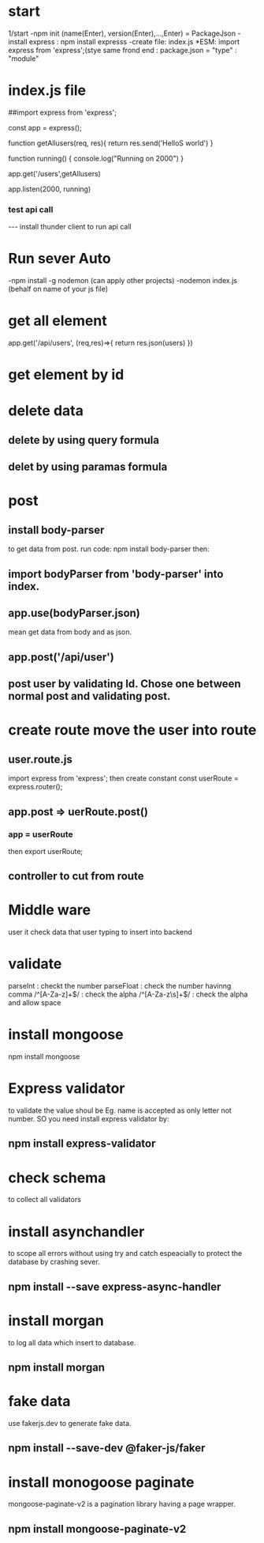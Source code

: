 
# start
1/start
-npm init (name(Enter), version(Enter),...,Enter) = PackageJson
-install express : npm install expresss
-create file: index.js
	*ESM: import express from 'express';(stye same frond end : 	package.json = "type" : "module"





# index.js file 
##import express from 'express';

const app = express();

function getAllusers(req, res){
    return res.send('HelloS world')
}

function running() {
    console.log("Running on 2000")
}

app.get('/users',getAllusers)

app.listen(2000, running)

### test api call 
--- install thunder client to run api call

# Run sever Auto
-npm install -g nodemon 
(can apply other projects)
-nodemon index.js (behalf on name of your js file)

# get all element

app.get('/api/users', (req,res)=>{
    return res.json(users)
})

# get element by id

# delete data
 ## delete by using query formula


 ## delet by using paramas formula

# post
## install body-parser
 to get data from post.
 run code: npm install body-parser
 then:
 ## import bodyParser from 'body-parser' into index.
 ## app.use(bodyParser.json)
  mean get data from body and as json.
## app.post('/api/user')
## post user by validating Id. Chose one between normal post and validating post.

# create route move the user into route
## user.route.js 
 import express from 'express';
 then create constant
 const userRoute = express.router();
## app.post => uerRoute.post()
### app = userRoute
then export userRoute;
## controller to cut from route



# Middle ware
user it check data that user typing to insert 
into backend 

# validate
parseInt : checkt the number
parseFloat : check the number havinng comma
/^[A-Za-z]+$/ : check the alpha 
/^[A-Za-z\s]+$/ : check the alpha and allow space

# install mongoose
npm install mongoose 

# Express validator
to validate the value shoul be Eg. name is accepted as only letter not number.
SO you need install express validator by:
## npm install express-validator

# check schema
to collect all validators

# install asynchandler
to scope all errors without using try and catch espeacially 
to protect the database by crashing sever.
## npm install --save express-async-handler

# install morgan
to log all data which insert to database.
## npm install morgan
# fake data
use fakerjs.dev to generate fake data.
## npm install --save-dev @faker-js/faker

# install monogoose paginate 
mongoose-paginate-v2 is a pagination library having a page wrapper.
## npm install mongoose-paginate-v2

